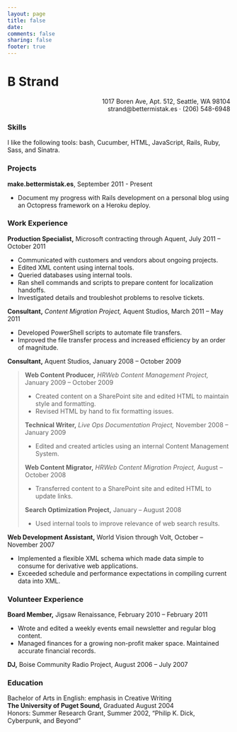 ```yaml
---
layout: page
title: false
date:
comments: false
sharing: false
footer: true
---
```

# B Strand #
<p align="right">1017 Boren Ave, Apt. 512, Seattle, WA 98104<br/>
strand@bettermistak.es · (206) 548-6948</p>

### Skills ###

I like the following tools: bash, Cucumber, HTML, JavaScript, Rails, Ruby, Sass, and Sinatra.

### Projects ###

**make.bettermistak.es**, September 2011 - Present

* Document my progress with Rails development on a personal blog using an Octopress framework on a Heroku deploy.

### Work Experience ###

**Production Specialist,** Microsoft contracting through Aquent, July 2011 – October 2011  

* Communicated with customers and vendors about ongoing projects.
* Edited XML content using internal tools.
* Queried databases using internal tools.
* Ran shell commands and scripts to prepare content for localization handoffs.
* Investigated details and troubleshot problems to resolve tickets.

**Consultant,** _Content Migration Project,_ Aquent Studios, March 2011 – May 2011

* Developed PowerShell scripts to automate file transfers. 
* Improved the file transfer process and increased efficiency by an order of magnitude.  
  
**Consultant,** Aquent Studios, January 2008 – October 2009
      
> **Web Content Producer,** _HRWeb Content Management Project,_ January 2009 – October 2009
>
> *	Created content on a SharePoint site and edited HTML to maintain style and formatting.
> * Revised HTML by hand to fix formatting issues.	   
> 
> **Technical Writer,** _Live Ops Documentation Project,_ November 2008 – January 2009
> 
> * Edited and created articles using an internal Content Management System.
> 
> **Web Content Migrator,** _HRWeb Content Migration Project,_ August – October 2008
> 
> * Transferred content to a SharePoint site and edited HTML to update links.
> 
> **Search Optimization Project,** January – August 2008
>
> * Used internal tools to improve relevance of web search results.

**Web Development Assistant,** World Vision through Volt, October – November 2007

* Implemented a flexible XML schema which made data simple to consume for derivative web applications.
* Exceeded schedule and performance expectations in compiling current data into XML.

### Volunteer Experience ###

**Board Member,** Jigsaw Renaissance, February 2010 – February 2011

* Wrote and edited a weekly events email newsletter and regular blog content.   
* Managed finances for a growing non-profit maker space. Maintained accurate financial records.

**DJ,** Boise Community Radio Project, August 2006 – July 2007

### Education ###

Bachelor of Arts in English: emphasis in Creative Writing  
**The University of Puget Sound,** Graduated August 2004  
Honors: Summer Research Grant, Summer 2002, “Philip K. Dick, Cyberpunk, and Beyond”
